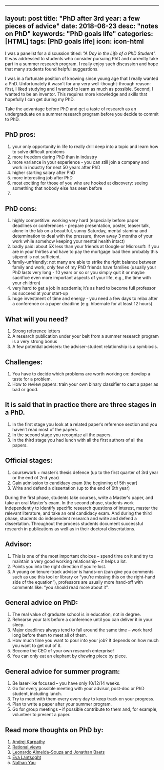 ---
layout: post
title:  "PhD after 3rd year: a few pieces of advice"
date:   2018-06-23
desc: "notes on PhD"
keywords: "PhD goals life"
categories: [HTML]
tags: [PhD goals life]
icon: icon-html
------
I was a panelist for a discussion titled: *"A Day in the Life of a PhD Student"*. It was addressed to students who consider pursuing PhD and currently take part in a summer research program. I really enjoy such discussion and hope that many students found helpful suggestions.

I was in a fortunate position of knowing since young age that I really wanted a PhD. Unfortunately it wasn’t for any very well-thought-through reason: first, I liked studying and I wanted to learn as much as possible. Second, I wanted to be an inventor. This requires more knowledge and skills that hopefully I can get during my PhD.

Take the advantage before PhD and get a taste of research as an undergraduate on a summer research program before you decide to commit to PhD.

## PhD pros:
1. your only opportunity in life to really drill deep into a topic and learn how to solve difficult problems
2. more freedom during PhD than in industry
3. more variance in your experience - you can still join a company and work in industry for next 50 years after PhD
4. higher starting salary after PhD
5. more interesting job after PhD
6. most exciting for those of you who are hooked at discovery: seeing something that nobody else has seen before
7. 
## PhD cons:
1. highly competitive: working very hard (especially before paper deadlines or conferences - prepare presentation, poster, teaser talk, alone in the lab on a beautiful, sunny Saturday, mental stamina and determination to deal with the pressure, throw away 3 months of your work while somehow keeping your mental health intact)
2. badly paid: about 5X less than your friends at Google or Microsoft: if you are in your thirties and have to pay the mortgage load then probably this stipend is not sufficient.
3. family-unfriendly: not many are able to strike the right balance between family and work, only few of my PhD friends have families (usually your PhD lasts very long - 10 years or so or you simply quit it or maybe sacrifice even more important aspects of your life, e.g., the time with your children)
4. very hard to get a job in academia; it’s as hard to become full professor as succeed at your start-up
5. huge investment of time and energy - you need a few days to relax after a conference or a paper deadline (e.g. hibernate for at least 12 hours)
   
## What will you need?
1. Strong reference letters
2. A research publication under your belt from a summer research program is a very strong bonus 
3. A few potential advisers:
   the adviser-student relationship is a symbiosis.
## Challenges:
1. You have to decide which problems are worth working on: develop a taste for a problem.
2. How to review papers: train your own binary classifier to cast a paper as bad or good.

## It is said that in practice there are three stages in a PhD. 
1. In the first stage you look at a related paper’s reference section and you haven’t read most of the papers. 
2. In the second stage you recognize all the papers.
3. In the third stage you had lunch with all the first authors of all the papers.

## Official stages:
1. coursework + master’s thesis defence (up to the first quarter of 3rd year or the end of 2nd year)
2. Gain admission to candidacy exam (the beginning of 5th year)
3. Write and defend a dissertation (up to the end of 6th year)

During the first phase, students take courses, write a Master's paper, and take an oral Master's exam. In the second phase, students work independently to identify specific research questions of interest, master the relevant literature, and take an oral candidacy exam. And during the third phase, students do independent research and write and defend a dissertation. Throughout the process students document successful research in publications as well as in their doctoral dissertations.

## Advisor:
1. This is one of the most important choices – spend time on it and try to maintain a very good working relationship – it helps a lot.
2. Points you into the right direction if you’re lost.
3. A young on tenure-track advisor is hands-on (can give you comments such as use this tool or library or “you’re missing this on the right-hand side of the equation”), professors are usually more hand-off with comments like: “you should read more about it”.

## General advice on PhD:
1. The real value of graduate school is in education, not in degree.
2. Rehearse your talk before a conference until you can deliver it in your sleep.
3. Major deadlines always tend to fall around the same time – work hard long before them to meet all of them.
4. How much time you want to pour into your job? It depends on how much you want to get out of it.
5. Become the CEO of your own research enterprise!
6. You can only eat an elephant by chewing piece by piece.

## General advice for summer program:
1. Be laser-like focused – you have only 10/12/14 weeks.
2. Go for every possible meeting with your advisor, post-doc or PhD student, including lunch.
3. Try to meet with them every every day to keep track on your progress.
4. Plan to write a paper after your summer program.
5. Go for group meetings – if possible contribute to them and, for example, volunteer to present a paper.

## Read more thoughts on PhD by:
1. [Andrej Karpathy](http://karpathy.github.io/2016/09/07/phd/)
2. [Rational views](http://hamrobato.blogspot.com/2017/10/tips-for-phd-success.html)
3. [Leonardo Almeida-Souza and Jonathan Baets](https://www.researchgate.net/publication/221841574_PhD_survival_guide_Some_brief_advice_for_PhD_students)
4. [Eva Lantsoght](http://phdtalk.blogspot.com/)
5. [Nathan Yau](https://flowingdata.com/2013/04/01/a-survival-guide-to-starting-and-finishing-a-phd/)



